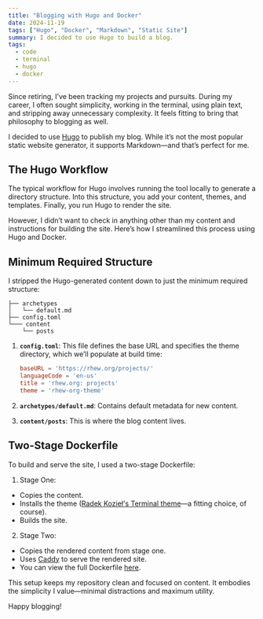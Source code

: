 ```yaml
---
title: "Blogging with Hugo and Docker"
date: 2024-11-19
tags: ["Hugo", "Docker", "Markdown", "Static Site"]
summary: I decided to use Hugo to build a blog.
tags:
  - code
  - terminal
  - hugo
  - docker
---
```


Since retiring, I’ve been tracking my projects and pursuits. During my career, I often sought simplicity, working in the terminal, using plain text, and stripping away unnecessary complexity. It feels fitting to bring that philosophy to blogging as well.

I decided to use [Hugo](https://gohugo.io/) to publish my blog. While it’s not the most popular static website generator, it supports Markdown—and that’s perfect for me.

## The Hugo Workflow

The typical workflow for Hugo involves running the tool locally to generate a directory structure. Into this structure, you add your content, themes, and templates. Finally, you run Hugo to render the site. 

However, I didn’t want to check in anything other than my content and instructions for building the site. Here’s how I streamlined this process using Hugo and Docker.

## Minimum Required Structure

I stripped the Hugo-generated content down to just the minimum required structure:

```
├── archetypes
│   └── default.md
├── config.toml
└─── content
    └── posts
```


1. **`config.toml`**: This file defines the base URL and specifies the theme directory, which we’ll populate at build time:
   ```toml
   baseURL = 'https://rhew.org/projects/'
   languageCode = 'en-us'
   title = 'rhew.org: projects'
   theme = 'rhew-org-theme'
   ```
2. **`archetypes/default.md`**: Contains default metadata for new content.

3. **`content/posts`**: This is where the blog content lives.

## Two-Stage Dockerfile

To build and serve the site, I used a two-stage Dockerfile:

1. Stage One:
  - Copies the content.
  - Installs the theme ([Radek Kozieł's Terminal theme](https://github.com/panr/hugo-theme-terminal/)—a fitting choice, of course).
  - Builds the site.

2. Stage Two:
  - Copies the rendered content from stage one.
  - Uses [Caddy](https://caddyserver.com/) to serve the rendered site.
  - You can view the full Dockerfile [here](https://github.com/rhew/rhew.org/blob/main/Dockerfile.rhew.org).

This setup keeps my repository clean and focused on content. It embodies the simplicity I value—minimal distractions and maximum utility.

Happy blogging!


